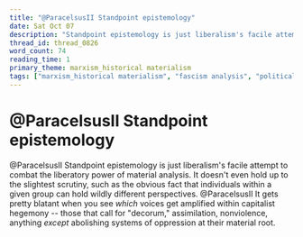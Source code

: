 ```yaml
---
title: "@ParacelsusII Standpoint epistemology"
date: Sat Oct 07
description: "Standpoint epistemology is just liberalism's facile attempt to combat the liberatory power of material analysis."
thread_id: thread_0826
word_count: 74
reading_time: 1
primary_theme: marxism_historical materialism
tags: ["marxism_historical materialism", "fascism analysis", "political economy", "cultural criticism"]
---
```


# @ParacelsusII Standpoint epistemology

@ParacelsusII Standpoint epistemology is just liberalism's facile attempt to combat the liberatory power of material analysis. It doesn't even hold up to the slightest scrutiny, such as the obvious fact that individuals within a given group can hold wildly different perspectives. @ParacelsusII It gets pretty blatant when you see *which* voices get amplified within capitalist hegemony -- those that call for "decorum," assimilation, nonviolence, anything *except* abolishing systems of oppression at their material root.